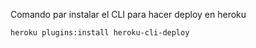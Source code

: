 

Comando par instalar el CLI para hacer deploy en heroku
```
heroku plugins:install heroku-cli-deploy
```